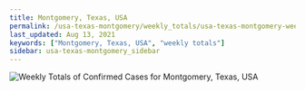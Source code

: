 ```yaml
---
title: Montgomery, Texas, USA
permalink: /usa-texas-montgomery/weekly_totals/usa-texas-montgomery-weekly_totals.html
last_updated: Aug 13, 2021
keywords: ["Montgomery, Texas, USA", "weekly totals"]
sidebar: usa-texas-montgomery_sidebar
---
```


![Weekly Totals of Confirmed Cases for Montgomery, Texas, USA](/covid_tracker/images/graphs/usa-texas-montgomery-weekly_totals_graph.png)
